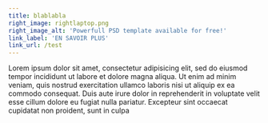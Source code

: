 ```yaml
---
title: blablabla
right_image: rightlaptop.png
right_image_alt: 'Powerfull PSD template available for free!'
link_label: 'EN SAVOIR PLUS'
link_url: /test
---
```


Lorem ipsum dolor sit amet, consectetur adipisicing elit, sed do eiusmod tempor incididunt ut labore et dolore magna aliqua. Ut enim ad minim veniam, quis nostrud exercitation ullamco laboris nisi ut aliquip ex ea commodo consequat. Duis aute irure dolor in reprehenderit in voluptate velit esse cillum dolore eu fugiat nulla pariatur. Excepteur sint occaecat cupidatat non proident, sunt in culpa
